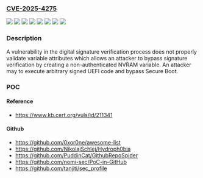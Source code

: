 ### [CVE-2025-4275](https://cve.mitre.org/cgi-bin/cvename.cgi?name=CVE-2025-4275)
![](https://img.shields.io/static/v1?label=Product&message=InsydeH2O&color=blue)
![](https://img.shields.io/static/v1?label=Version&message=Kernel%205.2%20&color=brightgreen)
![](https://img.shields.io/static/v1?label=Version&message=Kernel%205.3%20&color=brightgreen)
![](https://img.shields.io/static/v1?label=Version&message=Kernel%205.4%20&color=brightgreen)
![](https://img.shields.io/static/v1?label=Version&message=Kernel%205.5%20&color=brightgreen)
![](https://img.shields.io/static/v1?label=Version&message=Kernel%205.6%20&color=brightgreen)
![](https://img.shields.io/static/v1?label=Version&message=Kernel%205.7%20&color=brightgreen)
![](https://img.shields.io/static/v1?label=Vulnerability&message=cwe-284%3A%20Improper%20Access%20Control&color=brightgreen)

### Description

A vulnerability in the digital signature verification process does not properly validate variable attributes which allows an attacker to bypass signature verification by creating a non-authenticated NVRAM variable. An attacker may to execute arbitrary signed UEFI code and bypass Secure Boot.

### POC

#### Reference
- https://www.kb.cert.org/vuls/id/211341

#### Github
- https://github.com/0xor0ne/awesome-list
- https://github.com/NikolajSchlej/Hydroph0bia
- https://github.com/PuddinCat/GithubRepoSpider
- https://github.com/nomi-sec/PoC-in-GitHub
- https://github.com/tanjiti/sec_profile

